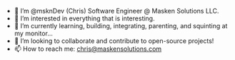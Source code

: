 - 👋  I’m @msknDev (Chris) Software Engineer @ Masken Solutions LLC.
- 👀 I’m interested in everything that is interesting. 
- 🌱 I’m currently learning, building, integrating, parenting, and squinting at my monitor... 
- 💞️ I’m looking to collaborate and contribute to open-source projects!
- 📫 How to reach me: chris@maskensolutions.com


